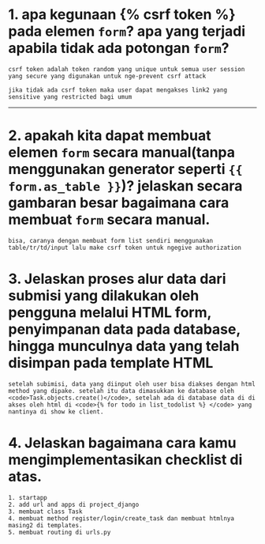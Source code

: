 # 1. apa kegunaan {% csrf token %} pada elemen <code>form</code>? apa yang terjadi apabila tidak ada potongan <code>form</code>?
    csrf token adalah token random yang unique untuk semua user session yang secure yang digunakan untuk nge-prevent csrf attack
    
    jika tidak ada csrf token maka user dapat mengakses link2 yang sensitive yang restricted bagi umum
---
# 2. apakah kita dapat membuat elemen <code>form</code> secara manual(tanpa menggunakan generator seperti <code>{{ form.as_table }}</code>)? jelaskan secara gambaran besar bagaimana cara membuat <code>form</code> secara manual.
    bisa, caranya dengan membuat form list sendiri menggunakan table/tr/td/input lalu make csrf token untuk ngegive authorization

# 3. Jelaskan proses alur data dari submisi yang dilakukan oleh pengguna melalui HTML form, penyimpanan data pada database, hingga munculnya data yang telah disimpan pada template HTML
    setelah subimisi, data yang diinput oleh user bisa diakses dengan html method yang dipake. setelah itu data dimasukkan ke database oleh <code>Task.objects.create()</code>, setelah ada di database data di di akses oleh html di <code>{% for todo in list_todolist %} </code> yang nantinya di show ke client.

# 4. Jelaskan bagaimana cara kamu mengimplementasikan checklist di atas.
    1. startapp
    2. add url and apps di project_django
    3. membuat class Task
    4. membuat method register/login/create_task dan membuat htmlnya masing2 di templates.
    5. membuat routing di urls.py

    